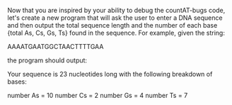 Now that you are inspired by your ability to debug the countAT-bugs code, let's create a new program that will ask the user to enter a DNA sequence and then output the total sequence length and the number of each base {total As, Cs, Gs, Ts} found in the sequence. For example, given the string:

AAAATGAATGGCTAACTTTTGAA

the program should output:

Your sequence is 23 nucleotides long with the following breakdown of bases:

number As = 10 number Cs = 2 number Gs = 4 number Ts = 7
